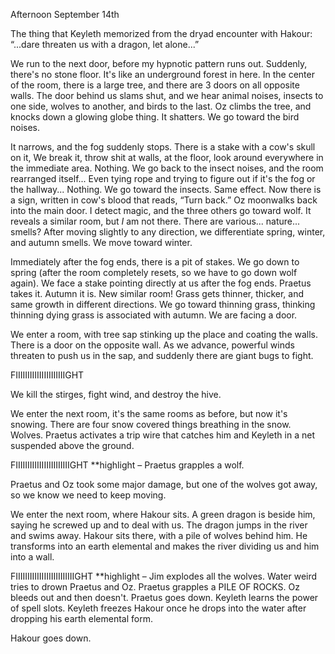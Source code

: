 Afternoon September 14th

The thing that Keyleth memorized from the dryad encounter with Hakour: “...dare threaten us with a dragon, let alone...”

We run to the next door, before my hypnotic pattern runs out. Suddenly, there's no stone floor. It's like an underground forest in here. In the center of the room, there is a large tree, and there are 3 doors on all opposite walls. The door behind us slams shut, and we hear animal noises, insects to one side, wolves to another, and birds to the last. Oz climbs the tree, and knocks down a glowing globe thing. It shatters. We go toward the bird noises.

It narrows, and the fog suddenly stops. There is a stake with a cow's skull on it, We break it, throw shit at walls, at the floor, look around everywhere in the immediate area. Nothing. We go back to the insect noises, and the room rearranged itself... Even tying rope and trying to figure out if it's the fog or the hallway... Nothing. We go toward the insects. Same effect. Now there is a sign, written in cow's blood that reads, “Turn back.” Oz moonwalks back into the main door. I detect magic, and the three others go toward wolf. It reveals a similar room, but *I* am not there. There are various... nature... smells? After moving slightly to any direction, we differentiate spring, winter, and autumn smells. We move toward winter.

Immediately after the fog ends, there is a pit of stakes. We go down to spring (after the room completely resets, so we have to go down wolf again). We face a stake pointing directly at us after the fog ends. Praetus takes it. Autumn it is. New similar room! Grass gets thinner, thicker, and same growth in different directions. We go toward thinning grass, thinking thinning dying grass is associated with autumn. We are facing a door.

We enter a room, with tree sap stinking up the place and coating the walls. There is a door on the opposite wall. As we advance, powerful winds threaten to push us in the sap, and suddenly there are giant bugs to fight.

FIIIIIIIIIIIIIIIIIIIIIGHT

We kill the stirges, fight wind, and destroy the hive.

We enter the next room, it's the same rooms as before, but now it's snowing. There are four snow covered things breathing in the snow. Wolves. Praetus activates a trip wire that catches him and Keyleth in a net suspended above the ground.

FIIIIIIIIIIIIIIIIIIIIIIIGHT
**highlight – Praetus grapples a wolf.

Praetus and Oz took some major damage, but one of the wolves got away, so we know we need to keep moving.

We enter the next room, where Hakour sits. A green dragon is beside him, saying he screwed up and to deal with us. The dragon jumps in the river and swims away. Hakour sits there, with a pile of wolves behind him. He transforms into an earth elemental and makes the river dividing us and him into a wall.

FIIIIIIIIIIIIIIIIIIIIIIIIIGHT
**highlight – Jim explodes all the wolves. Water weird tries to drown Praetus and Oz. Praetus grapples a PILE OF ROCKS. Oz bleeds out and then doesn't. Praetus goes down. Keyleth learns the power of spell slots. Keyleth freezes Hakour once he drops into the water after dropping his earth elemental form.

Hakour goes down.